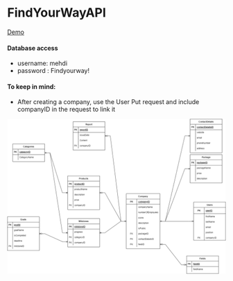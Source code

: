 # FindYourWayAPI
[Demo](https://findyourwayapi.azurewebsites.net/)


#### Database access
* username: mehdi
* password : Findyourway!


#### To keep in mind:
* After creating a company, use the User Put request and include companyID in the request to link it



![Alt text](./data-model.png?raw=true "Data model diagram")